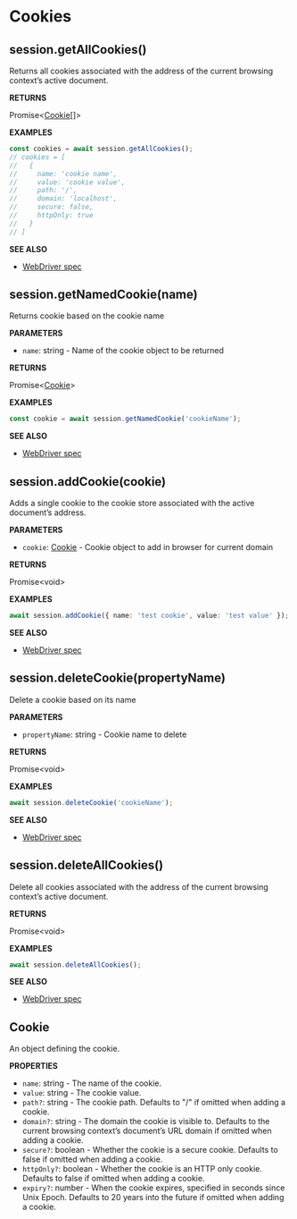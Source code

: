 # Cookies

## session.getAllCookies()

Returns all cookies associated with the address of the current browsing context’s active
document.

**RETURNS**

Promise&lt;[Cookie](#cookie)[]&gt;

**EXAMPLES**

```typescript
const cookies = await session.getAllCookies();
// cookies = [
//   {
//     name: 'cookie name',
//     value: 'cookie value',
//     path: '/',
//     domain: 'localhost',
//     secure: false,
//     httpOnly: true
//   }
// ]
```

**SEE ALSO**

- [WebDriver spec](https://www.w3.org/TR/webdriver/#get-all-cookies)

## session.getNamedCookie(name)

Returns cookie based on the cookie name

**PARAMETERS**

- `name`: string - Name of the cookie object to be returned

**RETURNS**

Promise&lt;[Cookie](#cookie)&gt;

**EXAMPLES**

```typescript
const cookie = await session.getNamedCookie('cookieName');
```

**SEE ALSO**

- [WebDriver spec](https://www.w3.org/TR/webdriver/#get-named-cookie)

## session.addCookie(cookie)

Adds a single cookie to the cookie store associated with the active document’s address.

**PARAMETERS**

- `cookie`: [Cookie](#cookie) - Cookie object to add in browser for current domain

**RETURNS**

Promise&lt;void&gt;

**EXAMPLES**

```typescript
await session.addCookie({ name: 'test cookie', value: 'test value' });
```

**SEE ALSO**

- [WebDriver spec](https://www.w3.org/TR/webdriver/#add-cookie)

## session.deleteCookie(propertyName)

Delete a cookie based on its name

**PARAMETERS**

- `propertyName`: string - Cookie name to delete

**RETURNS**

Promise&lt;void&gt;

**EXAMPLES**

```typescript
await session.deleteCookie('cookieName');
```

**SEE ALSO**

- [WebDriver spec](https://www.w3.org/TR/webdriver/#delete-cookie)

## session.deleteAllCookies()

Delete all cookies associated with the address of the current browsing context’s active
document.

**RETURNS**

Promise&lt;void&gt;

**EXAMPLES**

```typescript
await session.deleteAllCookies();
```

**SEE ALSO**

- [WebDriver spec](https://www.w3.org/TR/webdriver/#delete-all-cookies)

## Cookie

An object defining the cookie.

**PROPERTIES**

- `name`: string - The name of the cookie.
- `value`: string - The cookie value.
- `path?`: string - The cookie path. Defaults to "/" if omitted when adding a cookie.
- `domain?`: string - The domain the cookie is visible to.
Defaults to the current browsing context’s document’s URL domain if omitted when adding a cookie.
- `secure?`: boolean - Whether the cookie is a secure cookie. Defaults to false if omitted when adding a cookie.
- `httpOnly?`: boolean - Whether the cookie is an HTTP only cookie. Defaults to false if omitted when adding a cookie.
- `expiry?`: number - When the cookie expires, specified in seconds since Unix Epoch.
Defaults to 20 years into the future if omitted when adding a cookie.